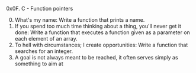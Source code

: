 0x0F. C - Function pointers

0. What's my name: Write a function that prints a name.
1. If you spend too much time thinking about a thing, you'll never get it done:
Write a function that executes a function given as a parameter on each element of an array.
2. To hell with circumstances; I create opportunities:
Write a function that searches for an integer.
3. A goal is not always meant to be reached, it often serves simply as something to aim at

